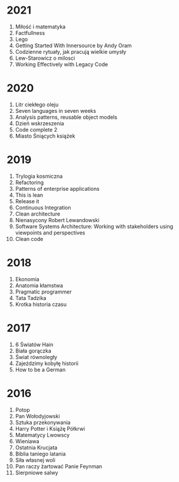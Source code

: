 # 2021

1. Miłość i matematyka
1. Factfullness
1. Lego
1. Getting Started With Innersource by Andy Oram
1. Codzienne rytuały, jak pracują wielkie umysły
1. Lew-Starowicz o milosci 
1. Working Effectively with Legacy Code


# 2020

1. Litr ciekłego oleju
1. Seven languages in seven weeks
1. Analysis patterns, reusable object models
1. Dzień wskrzeszenia
1. Code complete 2
1. Miasto Śniących książek


# 2019

1. Trylogia kosmiczna
1. Refactoring
1. Patterns of enterprise applications
1. This is lean
1. Release it
1. Continuous Integration
1. Clean architecture
1. Nienasycony Robert Lewandowski
1. Software Systems Architecture: Working with stakeholders using viewpoints and perspectives
1. Clean code

# 2018

1. Ekonomia
1. Anatomia kłamstwa
1. Pragmatic programmer
1. Tata Tadzika
1. Krotka historia czasu


# 2017

1. 6 Światów Hain
1. Biała gorączka
1. Świat równoległy
1. Zajeździmy kobyłę historii
1. How to be a German

# 2016
1. Potop
1. Pan Wołodyjowski
1. Sztuka przekonywania
1. Harry Potter i Książę Półkrwi
1. Matematycy Lwowscy
1. Wieniawa
1. Ostatnia Krucjata
1. Biblia taniego latania
1. Siła własnej woli
1. Pan raczy żartować Panie Feynman
1. Sierpniowe salwy